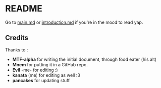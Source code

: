 # README

Go to [main.md](main.md) or [introduction.md](introduction.md) if you're in the mood to read yap.

## Credits

Thanks to :

- **MTF-alpha** for writing the initial document, through food eater (his alt)
- **Mnem** for putting it in a GitHub repo.
- **Evil** -me- for editing :)  
- **kanata** (me) for editing as well :3
- **pancakes** for updating stuff
